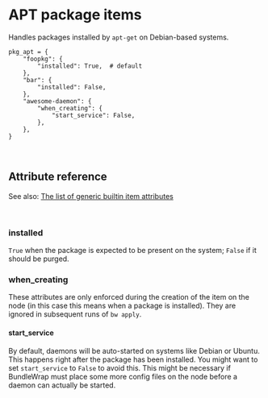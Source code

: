 # APT package items

Handles packages installed by `apt-get` on Debian-based systems.

    pkg_apt = {
        "foopkg": {
            "installed": True,  # default
        },
        "bar": {
            "installed": False,
        },
        "awesome-daemon": {
            "when_creating": {
                "start_service": False,
            },
        },
    }

<br>

## Attribute reference

See also: [The list of generic builtin item attributes](../repo/bundles.md#builtin-item-attributes)

<br>

### installed

`True` when the package is expected to be present on the system; `False` if it should be purged.

### when\_creating

These attributes are only enforced during the creation of the item on the node (in this case this means when a package is installed). They are ignored in subsequent runs of `bw apply`.

#### start\_service

By default, daemons will be auto-started on systems like Debian or Ubuntu. This happens right after the package has been installed. You might want to set `start_service` to `False` to avoid this. This might be necessary if BundleWrap must place some more config files on the node before a daemon can actually be started.
